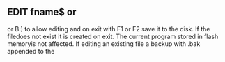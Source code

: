 ## EDIT fname$ or

or B:) to allow editing and on exit with F1 or F2 save it to the disk. If the filedoes not exist it is created on exit. The current program stored in flash memoryis not affected. If editing an existing file a backup with .bak appended to the